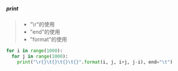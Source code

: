 ##### print
> - "\r"的使用
> - "end"的使用
> - "format"的使用
```python
for i in range(1000):
  for j in range(1000):
    print("\r{}\t{}\t{}\t{}".format(i, j, i+j, j-i), end="\t")
```
